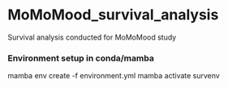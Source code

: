 # MoMoMood_survival_analysis
Survival analysis conducted for MoMoMood study

### Environment setup in conda/mamba
mamba env create -f environment.yml
mamba activate survenv
